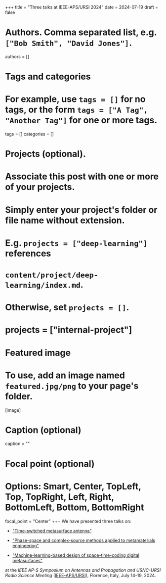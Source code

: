 +++
title = "Three talks at IEEE-APS/URSI 2024"
date = 2024-07-19
draft = false

# Authors. Comma separated list, e.g. `["Bob Smith", "David Jones"]`.
authors = []

# Tags and categories
# For example, use `tags = []` for no tags, or the form `tags = ["A Tag", "Another Tag"]` for one or more tags.
tags = []
categories = []

# Projects (optional).
#   Associate this post with one or more of your projects.
#   Simply enter your project's folder or file name without extension.
#   E.g. `projects = ["deep-learning"]` references
#   `content/project/deep-learning/index.md`.
#   Otherwise, set `projects = []`.
# projects = ["internal-project"]

# Featured image
# To use, add an image named `featured.jpg/png` to your page's folder.
[image]
  # Caption (optional)
  caption = ""

  # Focal point (optional)
  # Options: Smart, Center, TopLeft, Top, TopRight, Left, Right, BottomLeft, Bottom, BottomRight
  focal_point = "Center"
+++
We have presented three talks on:

* ["Time-switched metasurface antenna"](/publication/stefanini-ieee-aps-2024/)

* ["Phase-space and complex-source methods applied to metamaterials engineering"](/publication/moccia-ieee-aps-2024/)

* ["Machine-learning-based design of space-time-coding digital metasurfaces"](/publication/rossi-ieee-aps-2024/)

at the *IEEE AP-S Symposium on Antennas and Propagation and USNC-URSI Radio Science Meeting* ([IEEE-APS/URSI]),
Florence, Italy, July 14-19, 2024.


[IEEE-APS/URSI]: https://2024.apsursi.org
